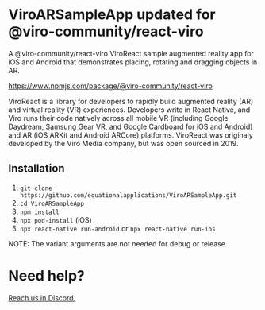# ViroARSampleApp updated for @viro-community/react-viro

A @viro-community/react-viro ViroReact sample augmented reality app for iOS and Android that demonstrates placing, rotating and dragging objects in AR.

https://www.npmjs.com/package/@viro-community/react-viro

ViroReact is a library for developers to rapidly build augmented reality (AR) and virtual reality (VR) experiences. Developers write in React Native, and Viro runs their code natively across all mobile VR (including Google Daydream, Samsung Gear VR, and Google Cardboard for iOS and Android) and AR (iOS ARKit and Android ARCore) platforms. ViroReact was originaly developed by the Viro Media company, but was open sourced in 2019.

## Installation

1. `git clone https://github.com/equationalapplications/ViroARSampleApp.git`
2. `cd ViroARSampleApp`
3. `npm install`
4. `npx pod-install` (iOS)
5. `npx react-native run-android` or `npx react-native run-ios`

NOTE: The variant arguments are not needed for debug or release.


# Need help?
[Reach us in Discord.](https://discord.gg/YfxDBGTxvG)